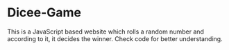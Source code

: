 # Dicee-Game
This is a JavaScript based website which rolls a random number and according to it, it decides the winner. Check code for better understanding.
